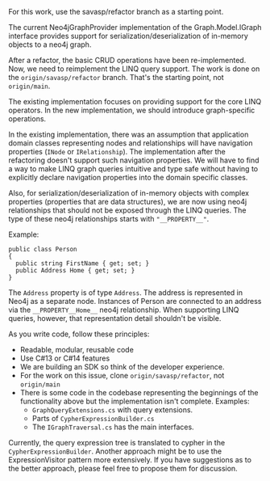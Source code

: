 For this work, use the savasp/refactor branch as a starting point.

The current Neo4jGraphProvider implementation of the Graph.Model.IGraph interface provides support for serialization/deserialization of in-memory objects to a neo4j graph.

After a refactor, the basic CRUD operations have been re-implemented. Now, we need to reimplement the LINQ query support. The work is done on the `origin/savasp/refactor` branch. That's the starting point, not `origin/main`.

The existing implementation focuses on providing support for the core LINQ operators. In the new implementation, we should introduce graph-specific operations.

In the existing implementation, there was an assumption that application domain classes representing nodes and relationships will have navigation properties (`INode` or `IRelationship`). The implementation after the refactoring doesn't support such navigation properties. We will have to find a way to make LINQ graph queries intuitive and type safe without having to explicitly declare navigation properties into the domain specific classes.

Also, for serialization/deserialization of in-memory objects with complex properties (properties that are data structures), we are now using neo4j relationships that should not be exposed through the LINQ queries. The type of these neo4j relationships starts with `"__PROPERTY__"`.

Example:

```
public class Person
{
  public string FirstName { get; set; }
  public Address Home { get; set; }
}
```

The `Address` property is of type `Address`. The address is represented in Neo4j as a separate node. Instances of Person are connected to an address via the `__PROPERTY__Home__` neo4j relationship. When supporting LINQ queries, however, that representation detail shouldn't be visible.

As you write code, follow these principles:

- Readable, modular, reusable code
- Use C#13 or C#14 features
- We are building an SDK so think of the developer experience.
- For the work on this issue, clone `origin/savasp/refactor`, not `origin/main`
- There is some code in the codebase representing the beginnings of the functionality above but the implementation isn't complete. Examples:
  - `GraphQueryExtensions.cs` with query extensions.
  - Parts of `CypherExpressionBuilder.cs`
  - The `IGraphTraversal.cs` has the main interfaces.

Currently, the query expression tree is translated to cypher in the `CypherExpressionBuilder`. Another approach might be to use the ExpressionVisitor pattern more extensively. If you have suggestions as to the better approach, please feel free to propose them for discussion.
